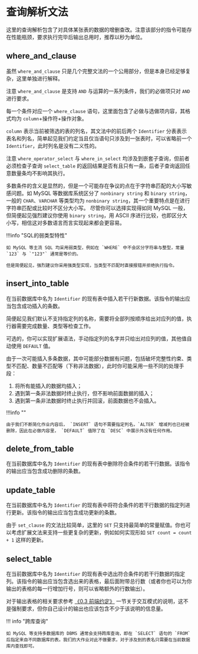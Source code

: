 # 查询解析文法

这里的查询解析包含了对具体某张表的数据的增删查改。注意该部分的指令可能存在性能瓶颈，要求执行完毕后输出总用时，推荐以秒为单位。


## where_and_clause

虽然 `where_and_clause` 只是几个完整文法的一个公用部分，但是本身已经足够复杂，这里单独进行解释。

注意 `where_and_clause` 是支持 `AND` 与运算的一系列条件，我们的必做项只对 `AND` 进行要求。

每一个条件对应一个 `where_clause` 语句，这里面包含了必做与选做项内容，其格式均为 `column`+操作符+操作对象。

`column` 表示当前被筛选的表的列名，其文法中的前后两个 `Identifier` 分表表示表名和列名，简单起见我们约定当且仅当语句只涉及到一张表时，可以省略前一个 `Identifier`，此时列名是没有二义性的。

注意 `where_operator_select` 与 `where_in_select` 均涉及到嵌套子查询，但前者必须检查子查询 `select_table` 的返回结果是否有且只有一条，后者子查询返回任意数量条均不影响其执行。

多数条件的含义是显然的，但是一个可能存在争议的点在于字符串匹配的大小写敏感问题。如 MySQL 等数据库系统区分了 `nonbinary string` 和 `binary string`，一般的 `CHAR`、`VARCHAR` 等类型均为 `nonbinary string`，其一个重要特点是在进行字符串匹配或比较时不区分大小写。
尽管你可以选择实现得如同 MySQL 一般，但简便起见强烈建议你使用 `binary string`，用 ASCII 序进行比较，也即区分大小写，相信这对多数语言而言实现起来都会更容易。

!!!info "SQL的弱类型特性"

    如 MySQL 等主流 SQL 均采用弱类型，例如在 `WHERE` 中不会区分字符串与整型，常量 `123` 与 `"123"` 通常是等价的。

    但是简便起见，强烈建议你采用强类型实现，当类型不匹配时直接报错并拒绝执行指令。


## insert_into_table

在当前数据库中名为 `Identifier` 的现有表中插入若干行新数据。该指令的输出应当包含成功插入的条数。

简便起见我们默认不支持指定列的名称，需要将全部列按顺序给出对应列的值，执行器需要完成数量、类型等检查工作。

可选的，你可以实现扩展语法，手动指定列的名字并只给出对应列的值，其他值自动使用 `DEFAULT` 值。

由于一次可能插入多条数据，其中可能部分数据有问题，包括破坏完整性约束、类型不匹配、数量不匹配等（下称非法数据），此时你可能采用一些不同的处理手段：

1. 将所有能插入的数据均插入；
2. 遇到第一条非法数据时终止执行，但不影响前面数据的插入；
3. 遇到第一条非法数据时终止执行并回滚，前面数据也不会插入。

!!!info ""

    由于我们不断简化作业内容后， `INSERT` 语句不需要指定列名，`ALTER` 增减列也已经被删除，因此在必做内容里， `DEFAULT` 值除了在 `DESC` 中展示外没有任何作用。

## delete_from_table

在当前数据库中名为 `Identifier` 的现有表中删除符合条件的若干行数据。该指令的输出应当包含成功删除的条数。


## update_table

在当前数据库中名为 `Identifier` 的现有表中将符合条件的若干行数据的指定列进行更新。该指令的输出应当包含成功更新的条数。

由于 `set_clause` 的文法比较简单，这里的 `SET` 只支持最简单的常量赋值。你也可以考虑扩展文法来支持一些更复杂的更新，例如如何实现形如 `SET count = count + 1` 这样的更新。

## select_table

在当前数据库中名为 `Identifier` 的现有表中选出符合条件的若干行数据的指定列。该指令的输出应当包含选出来的表格，最后面附带总行数（或者你也可以为你输出的表格的每一行增加行号，则可以省略额外的行数输出）。

对于输出表格的相关要求参考 [《0.3 前端约定》](../chapter-0/0-3-frontend.md) 一节关于交互模式的说明，这不是强制要求，但你自己设计的输出也应该包含不少于该说明的信息量。

!!! info "跨库查询"

    如 MySQL 等支持多数据库的 DBMS 通常会支持跨库查询，即在 `SELECT` 语句的 `FROM` 后指定来自不同数据库的表。我们的大作业对此不做要求，对于涉及到的表名只需要在当前数据库内查找即可。
